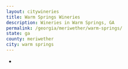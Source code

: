 ```yaml
---
layout: citywineries
title: Warm Springs Wineries
description: Wineries in Warm Springs, GA
permalink: /georgia/meriwether/warm-springs/
state: ga
county: meriwether
city: warm springs
---
```

-
